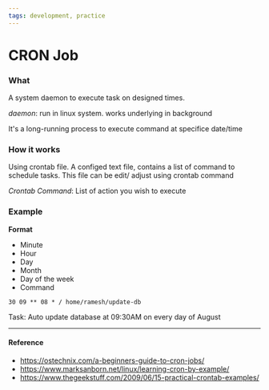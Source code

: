 ```yaml
---
tags: development, practice
---
```


# CRON Job

### What
A system daemon to execute task on designed times.

*daemon*: run in linux system. works underlying in background

It's a long-running process to execute command at specifice date/time

### How it works
Using crontab file.
A configed text file, contains a list of command to schedule tasks. 
This file can be edit/ adjust using crontab command

*Crontab Command*: List of action you wish to execute

### Example
**Format**
- Minute
- Hour
- Day
- Month
- Day of the week
- Command

`30 09 ** 08 * / home/ramesh/update-db`

Task: Auto update database at 09:30AM on every day of August

---

#### Reference

- https://ostechnix.com/a-beginners-guide-to-cron-jobs/
- https://www.marksanborn.net/linux/learning-cron-by-example/
- https://www.thegeekstuff.com/2009/06/15-practical-crontab-examples/